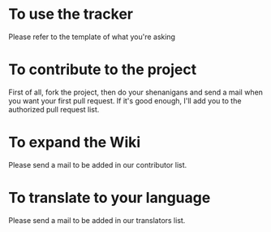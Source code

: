 # To use the tracker
Please refer to the template of what you're asking

# To contribute to the project
First of all, fork the project, then do your shenanigans and send a mail when you want your first pull request. If it's good enough, I'll add you to the authorized pull request list.

# To expand the Wiki 
Please send a mail to be added in our contributor list.

# To translate to your language
Please send a mail to be added in our translators list.
